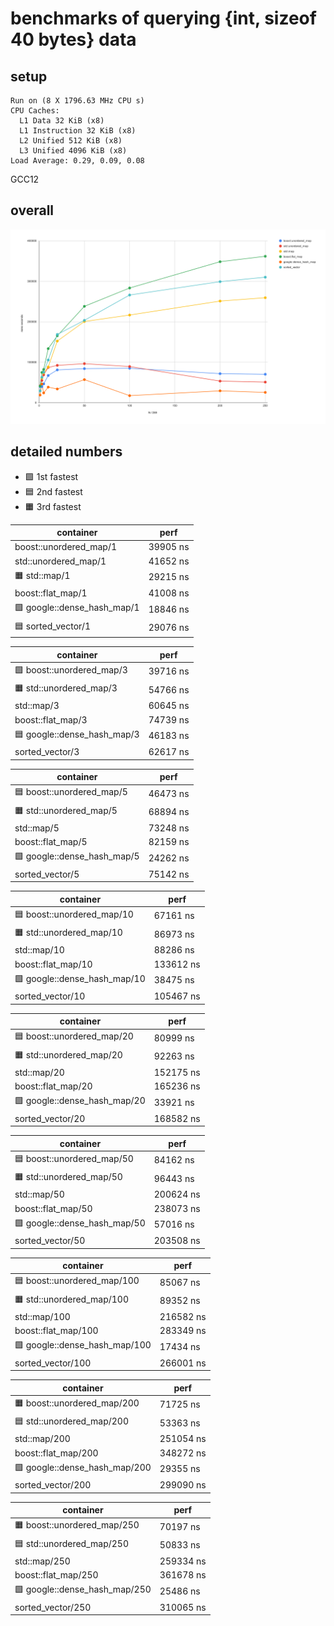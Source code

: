 # benchmarks of querying {int, sizeof 40 bytes} data

## setup

```
Run on (8 X 1796.63 MHz CPU s)
CPU Caches:
  L1 Data 32 KiB (x8)
  L1 Instruction 32 KiB (x8)
  L2 Unified 512 KiB (x8)
  L3 Unified 4096 KiB (x8)
Load Average: 0.29, 0.09, 0.08
```

GCC12

## overall

![chart](chart.svg)

## detailed numbers

- 🟩 1st fastest
- 🟦 2nd fastest
- 🟧 3rd fastest

| container                        |  perf       |
|----------------------------------|-------------|
| boost::unordered\_map/1          |    39905 ns |
| std::unordered\_map/1            |    41652 ns |
| 🟧 std::map/1                    |    29215 ns |
| boost::flat\_map/1               |    41008 ns |
| 🟩 google::dense\_hash\_map/1    |    18846 ns |
| 🟦 sorted\_vector/1              |    29076 ns |

| container                        |  perf       |
|----------------------------------|-------------|
| 🟩 boost::unordered\_map/3       |    39716 ns |
| 🟧 std::unordered\_map/3         |    54766 ns |
| std::map/3                       |    60645 ns |
| boost::flat\_map/3               |    74739 ns |
| 🟦 google::dense\_hash\_map/3    |    46183 ns |
| sorted\_vector/3                 |    62617 ns |

| container                        |  perf       |
|----------------------------------|-------------|
| 🟦 boost::unordered\_map/5       |    46473 ns |
| 🟧 std::unordered\_map/5         |    68894 ns |
| std::map/5                       |    73248 ns |
| boost::flat\_map/5               |    82159 ns |
| 🟩 google::dense\_hash\_map/5    |    24262 ns |
| sorted\_vector/5                 |    75142 ns |

| container                        |  perf       |
|----------------------------------|-------------|
| 🟦 boost::unordered\_map/10      |    67161 ns |
| 🟧 std::unordered\_map/10        |    86973 ns |
| std::map/10                      |    88286 ns |
| boost::flat\_map/10              |   133612 ns |
| 🟩 google::dense\_hash\_map/10   |    38475 ns |
| sorted\_vector/10                |   105467 ns |

| container                        |  perf       |
|----------------------------------|-------------|
| 🟦 boost::unordered\_map/20      |    80999 ns |
| 🟧 std::unordered\_map/20        |    92263 ns |
| std::map/20                      |   152175 ns |
| boost::flat\_map/20              |   165236 ns |
| 🟩 google::dense\_hash\_map/20   |    33921 ns |
| sorted\_vector/20                |   168582 ns |

| container                        |  perf       |
|----------------------------------|-------------|
| 🟦 boost::unordered\_map/50      |    84162 ns |
| 🟧 std::unordered\_map/50        |    96443 ns |
| std::map/50                      |   200624 ns |
| boost::flat\_map/50              |   238073 ns |
| 🟩 google::dense\_hash\_map/50   |    57016 ns |
| sorted\_vector/50                |   203508 ns |

| container                        |  perf       |
|----------------------------------|-------------|
| 🟦 boost::unordered\_map/100     |    85067 ns |
| 🟧 std::unordered\_map/100       |    89352 ns |
| std::map/100                     |   216582 ns |
| boost::flat\_map/100             |   283349 ns |
| 🟩 google::dense\_hash\_map/100  |    17434 ns |
| sorted\_vector/100               |   266001 ns |

| container                        |  perf       |
|----------------------------------|-------------|
| 🟧 boost::unordered\_map/200     |    71725 ns |
| 🟦 std::unordered\_map/200       |    53363 ns |
| std::map/200                     |   251054 ns |
| boost::flat\_map/200             |   348272 ns |
| 🟩 google::dense\_hash\_map/200  |    29355 ns |
| sorted\_vector/200               |   299090 ns |

| container                        |  perf       |
|----------------------------------|-------------|
| 🟧 boost::unordered\_map/250     |    70197 ns |
| 🟦 std::unordered\_map/250       |    50833 ns |
| std::map/250                     |   259334 ns |
| boost::flat\_map/250             |   361678 ns |
| 🟩 google::dense\_hash\_map/250  |    25486 ns |
| sorted\_vector/250               |   310065 ns |


